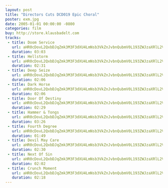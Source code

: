 ```yaml
---
layout: post
title: "Directors Cuts DCD019 Epic Choral"
poster: exm.jpg
date: 2005-01-01 00:00:00 -0800
categories: film
buy: http://store.klausbadelt.com
tracks:
 - title: Doom Service
   url: aHR0cDovL2QxbDJqZmk3M3F3dXU4LmNsb3VkZnJvbnQubmV0L193ZWJzaXRlL2V4bS8wMSBEb29tIFNlcnZpY2UubXAz
   duration: 03:03
 - title: Hellstorm
   url: aHR0cDovL2QxbDJqZmk3M3F3dXU4LmNsb3VkZnJvbnQubmV0L193ZWJzaXRlL2V4bS8wMiBIZWxsc3Rvcm0ubXAz
   duration: 02:31
 - title: Deep Seize
   url: aHR0cDovL2QxbDJqZmk3M3F3dXU4LmNsb3VkZnJvbnQubmV0L193ZWJzaXRlL2V4bS8wMyBEZWVwIFNlaXplLm1wMw==
   duration: 02:06
 - title: Dark Horse
   url: aHR0cDovL2QxbDJqZmk3M3F3dXU4LmNsb3VkZnJvbnQubmV0L193ZWJzaXRlL2V4bS8wNSBEYXJrIEhvcnNlLm1wMw==
   duration: 02:06
 - title: Door Of Destiny
   url: aHR0cDovL2QxbDJqZmk3M3F3dXU4LmNsb3VkZnJvbnQubmV0L193ZWJzaXRlL2V4bS8wNiBEb29yIE9mIERlc3RpbnkubXAz
   duration: 02:29
 - title: Hammer & Tongs
   url: aHR0cDovL2QxbDJqZmk3M3F3dXU4LmNsb3VkZnJvbnQubmV0L193ZWJzaXRlL2V4bS8wNyBIYW1tZXIgJiBUb25ncy5tcDM=
   duration: 03:26
 - title: Fourth Degree
   url: aHR0cDovL2QxbDJqZmk3M3F3dXU4LmNsb3VkZnJvbnQubmV0L193ZWJzaXRlL2V4bS8wOCBGb3VydGggRGVncmVlLm1wMw==
   duration: 01:49
 - title: Devil May Care
   url: aHR0cDovL2QxbDJqZmk3M3F3dXU4LmNsb3VkZnJvbnQubmV0L193ZWJzaXRlL2V4bS8wOSBEZXZpbCBNYXkgQ2FyZS5tcDM=
   duration: 02:30
 - title: Next Of Sin
   url: aHR0cDovL2QxbDJqZmk3M3F3dXU4LmNsb3VkZnJvbnQubmV0L193ZWJzaXRlL2V4bS8xMCBOZXh0IE9mIFNpbi5tcDM=
   duration: 02:02
 - title: Crunch Moment
   url: aHR0cDovL2QxbDJqZmk3M3F3dXU4LmNsb3VkZnJvbnQubmV0L193ZWJzaXRlL2V4bS8xMSBDcnVuY2ggTW9tZW50Lm1wMw==
   duration: 02:18
---
```

